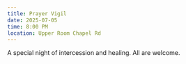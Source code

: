 ```yaml
---
title: Prayer Vigil
date: 2025-07-05
time: 8:00 PM
location: Upper Room Chapel Rd
---
```


A special night of intercession and healing. All are welcome.
